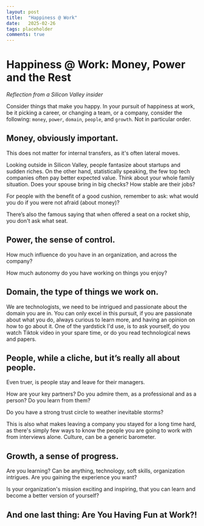 ```yaml
---
layout: post
title:  "Happiness @ Work"
date:   2025-02-26
tags: placeholder 
comments: true
---
```


# Happiness @ Work: Money, Power and the Rest

  *Reflection from a Silicon Valley insider*

Consider things that make you happy. In your pursuit of happiness at work, be it picking a career, or changing a team, or a company, consider the following: `money`, `power`, `domain`, `people`, and `growth`. Not in particular order. 


## Money, obviously important. 

This does not matter for internal transfers, as it's often lateral moves. 

Looking outside in Silicon Valley, people fantasize about startups and sudden riches. On the other hand, statistically speaking, the few top tech companies often pay better expected value. Think about your whole family situation. Does your spouse bring in big checks? How stable are their jobs? 

For people with the benefit of a good cushion, remember to ask: what would you do if you were not afraid (about money)? 

There’s also the famous saying that when offered a seat on a rocket ship, you don't ask what seat. 


## Power, the sense of control. 

How much influence do you have in an organization, and across the company? 

How much autonomy do you have working on things you enjoy? 


## Domain, the type of things we work on. 

We are technologists, we need to be intrigued and passionate about the domain you are in. You can only excel in this pursuit, if you are passionate about what you do, always curious to learn more, and having an opinion on how to go about it. One of the yardstick I'd use, is to ask yourself, do you watch Tiktok video in your spare time, or do you read technological news and papers.


## People, while a cliche, but it’s really all about people. 

Even truer, is people stay and leave for their managers. 

How are your key partners? Do you admire them, as a professional and as a person? Do you learn from them?

Do you have a strong trust circle to weather inevitable storms? 

This is also what makes leaving a company you stayed for a long time hard, as there's simply few ways to know the people you are going to work with from interviews alone. Culture, can be a generic barometer. 


## Growth, a sense of progress. 

Are you learning? Can be anything, technology, soft skills, organization intrigues. Are you gaining the experience you want? 

Is your organization's mission exciting and inspiring, that you can learn and become a better version of yourself?


## And one last thing: Are You Having Fun at Work?!


